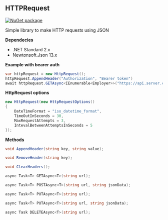 ﻿## HTTPRequest
[![NuGet package](https://buildstats.info/nuget/HTTPRequest)](https://www.nuget.org/packages/HTTPRequest)
 
Simple library to make HTTP requests using JSON

**Dependecies**

* .NET Standard 2.x
* Newtonsoft.Json 13.x

**Example with bearer auth**

```csharp
var httpRequest = new HttpRequest();
httpRequest.AppendHeader("Authorization", "Bearer token")
await httpRequest.GETAsync<IEnumerable<Employer>>("https://api.server.com/employer");
```

**HttpRequest options**
```csharp
new HttpRequest(new HttpRequestOptions()
{
    DateTimeFormat = "iso_datetime_format",
    TimeOutInSeconds = 30,
    MaxRequestAttempts = 3,
    IntevalBetweenAttemptsInSeconds = 5
});
```

**Methods**
```csharp
void AppendHeader(string key, string value);

void RemoveHeader(string key);

void ClearHeaders();

async Task<T> GETAsync<T>(string url);

async Task<T> POSTAsync<T>(string url, string jsonData);

async Task<T> PUTAsync<T>(string url);

async Task<T> PUTAsync<T>(string url, string jsonData);

async Task DELETEAsync<T>(string url);
```

